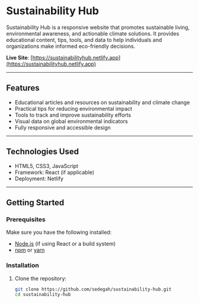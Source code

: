 # Sustainability Hub

Sustainability Hub is a responsive website that promotes sustainable living, environmental awareness, and actionable climate solutions. It provides educational content, tips, tools, and data to help individuals and organizations make informed eco-friendly decisions.

**Live Site**: [https://sustainabilityhub.netlify.app](https://sustainabilityhub.netlify.app)

---

## Features

- Educational articles and resources on sustainability and climate change
- Practical tips for reducing environmental impact
- Tools to track and improve sustainability efforts
- Visual data on global environmental indicators
- Fully responsive and accessible design

---

## Technologies Used

- HTML5, CSS3, JavaScript
- Framework: React (if applicable)
- Deployment: Netlify

---

## Getting Started

### Prerequisites

Make sure you have the following installed:

- [Node.js](https://nodejs.org/) (if using React or a build system)
- [npm](https://www.npmjs.com/) or [yarn](https://yarnpkg.com/)

### Installation

1. Clone the repository:

   ```bash
   git clone https://github.com/sedegah/sustainability-hub.git
   cd sustainability-hub
